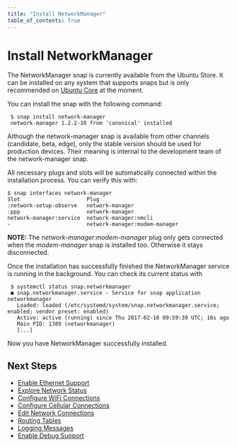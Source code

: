 ```yaml
---
title: "Install NetworkManager"
table_of_contents: True
---
```


# Install NetworkManager

The NetworkManager snap is currently available from the Ubuntu Store. It can
be installed on any system that supports snaps but is only recommended on
[Ubuntu Core](https://www.ubuntu.com/core) at the moment.

You can install the snap with the following command:

```
 $ snap install network-manager
 network-manager 1.2.2-10 from 'canonical' installed
```

Although the network-manager snap is available from other channels (candidate, beta, edge),
only the stable version should be used for production devices. Their meaning is internal
to the development team of the network-manager snap.

All necessary plugs and slots will be automatically connected within the
installation process. You can verify this with:

```
$ snap interfaces network-manager
Slot                     Plug
:network-setup-observe   network-manager
:ppp                     network-manager
network-manager:service  network-manager:nmcli
-                        network-manager:modem-manager
```

**NOTE:** The _network-manager:modem-manager_ plug only gets connected when the
_modem-manager_ snap is installed too. Otherwise it stays disconnected.

Once the installation has successfully finished the
NetworkManager service is running in the background. You can check its current
status with

```
 $ systemctl status snap.networkmanager
 ● snap.networkmanager.service - Service for snap application networkmanager
   Loaded: loaded (/etc/systemd/system/snap.networkmanager.service; enabled; vendor preset: enabled)
   Active: active (running) since Thu 2017-02-16 09:59:39 UTC; 16s ago
   Main PID: 1389 (networkmanager)
   [...]
```

Now you have NetworkManager successfully installed.

## Next Steps

 * [Enable Ethernet Support](enable-ethernet-support.md)
 * [Explore Network Status](explore-network-status.md)
 * [Configure WiFi Connections](configure-wifi-connections.md)
 * [Configure Cellular Connections](configure-cellular-connections.md)
 * [Edit Network Connections](edit-connections.md)
 * [Routing Tables](routing-tables.md)
 * [Logging Messages](logging-messages.md)
 * [Enable Debug Support](reference/snap-configuration/debug.md)
